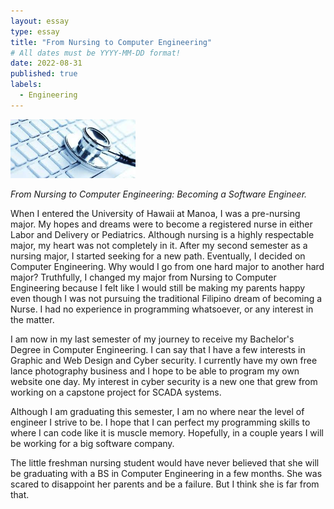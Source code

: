 ```yaml
---
layout: essay
type: essay
title: "From Nursing to Computer Engineering"
# All dates must be YYYY-MM-DD format!
date: 2022-08-31
published: true
labels:
  - Engineering
---
```


<img width="200px" class="rounded float-start pe-4" src="../img/nursing-computer.jpeg">

*From Nursing to Computer Engineering: Becoming a Software Engineer.*

When I entered the University of Hawaii at Manoa, I was a pre-nursing major. My hopes and dreams were to become a registered nurse in either Labor and Delivery or Pediatrics. Although nursing is a highly respectable major, my heart was not completely in it. After my second semester as a nursing major, I started seeking for a new path. Eventually, I decided on Computer Engineering. Why would I go from one hard major to another hard major? Truthfully, I changed my major from Nursing to Computer Engineering because I felt like I would still be making my parents happy even though I was not pursuing the traditional Filipino dream of becoming a Nurse. I had no experience in programming whatsoever, or any interest in the matter.

I am now in my last semester of my journey to receive my Bachelor's Degree in Computer Engineering. I can say that I have a few interests in Graphic and Web Design and Cyber security. I currently have my own free lance photography business and I hope to be able to program my own website one day. My interest in cyber security is a new one that grew from working on a capstone project for SCADA systems. 

Although I am graduating this semester, I am no where near the level of engineer I strive to be. I hope that I can perfect my programming skills to where I can code like it is muscle memory. Hopefully, in a couple years I will be working for a big software company.

The little freshman nursing student would have never believed that she will be graduating with a BS in Computer Engineering in a few months. She was scared to disappoint her parents and be a failure. But I think she is far from that.
